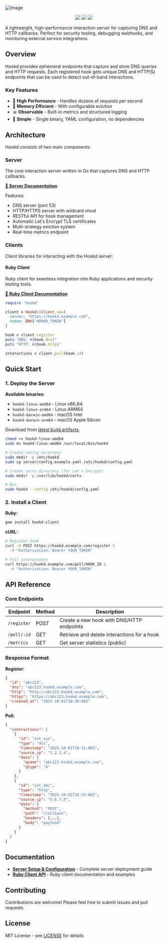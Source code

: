 ![Image](https://github.com/user-attachments/assets/89be446b-9b88-464a-bb4b-52a005969eea)

<p align="center">
    <a href="https://opensource.org/licenses/MIT"><img src="https://img.shields.io/badge/license-MIT-_red.svg"></a>
    <a href="https://qlty.sh/gh/JoshuaMart/projects/Hookd"><img src="https://qlty.sh/badges/34ecedd0-170b-4fa5-8388-663432d25c6f/maintainability.svg" /></a>
    <a href="https://qlty.sh/gh/JoshuaMart/projects/Hookd"><img src="https://qlty.sh/badges/34ecedd0-170b-4fa5-8388-663432d25c6f/coverage.svg" /></a>
</p>

A lightweight, high-performance interaction server for capturing DNS and HTTP callbacks. Perfect for security testing, debugging webhooks, and monitoring external service integrations.

## Overview

Hookd provides ephemeral endpoints that capture and store DNS queries and HTTP requests. Each registered hook gets unique DNS and HTTP(S) endpoints that can be used to detect out-of-band interactions.

### Key Features

- 🚀 **High Performance** - Handles dozens of requests per second
- 💾 **Memory Efficient** - With configurable eviction
- 📊 **Observable** - Built-in metrics and structured logging
- 🎯 **Simple** - Single binary, YAML configuration, no dependencies

## Architecture

Hookd consists of two main components:

### Server

The core interaction server written in Go that captures DNS and HTTP callbacks.

**[📖 Server Documentation](./server/README.md)**

Features:
- DNS server (port 53)
- HTTP/HTTPS server with wildcard vhost
- RESTful API for hook management
- Automatic Let's Encrypt TLS certificates
- Multi-strategy eviction system
- Real-time metrics endpoint

### Clients

Client libraries for interacting with the Hookd server:

#### Ruby Client

Ruby client for seamless integration into Ruby applications and security testing tools.

**[📖 Ruby Client Documentation](./clients/ruby/README.md)**

```ruby
require 'hookd'

client = Hookd::Client.new(
  server: "https://hookd.example.com",
  token: ENV['HOOKD_TOKEN']
)

hook = client.register
puts "DNS: #{hook.dns}"
puts "HTTP: #{hook.http}"

interactions = client.poll(hook.id)
```

## Quick Start

### 1. Deploy the Server

**Available binaries:**
- `hookd-linux-amd64` - Linux x86_64
- `hookd-linux-arm64` - Linux ARM64
- `hookd-darwin-amd64` - macOS Intel
- `hookd-darwin-arm64` - macOS Apple Silicon

Download from [latest build artifacts](https://github.com/JoshuaMart/Hookd/actions/workflows/build.yml).

```bash
chmod +x hookd-linux-amd64
sudo mv hookd-linux-amd64 /usr/local/bin/hookd

# Create config directory
sudo mkdir -p /etc/hookd
sudo cp server/config.example.yaml /etc/hookd/config.yaml

# Create certs directory (for Let's Encrypt)
sudo mkdir -p /var/lib/hookd/certs

# Run
sudo hookd --config /etc/hookd/config.yaml
```

### 2. Install a Client

**Ruby:**
```bash
gem install hookd-client
```

**cURL:**
```bash
# Register hook
curl -X POST https://hookd.example.com/register \
  -H "Authorization: Bearer YOUR_TOKEN"

# Poll interactions
curl https://hookd.example.com/poll/HOOK_ID \
  -H "Authorization: Bearer YOUR_TOKEN"
```

## API Reference

### Core Endpoints

| Endpoint | Method | Description |
|----------|--------|-------------|
| `/register` | POST | Create a new hook with DNS/HTTP endpoints |
| `/poll/:id` | GET | Retrieve and delete interactions for a hook |
| `/metrics` | GET | Get server statistics (public) |

### Response Format

**Register:**
```json
{
  "id": "abc123",
  "dns": "abc123.hookd.example.com",
  "http": "http://abc123.hookd.example.com",
  "https": "https://abc123.hookd.example.com",
  "created_at": "2025-10-01T10:30:00Z"
}
```

**Poll:**
```json
{
  "interactions": [
    {
      "id": "int_xyz",
      "type": "dns",
      "timestamp": "2025-10-01T10:31:00Z",
      "source_ip": "1.2.3.4",
      "data": {
        "qname": "abc123.hookd.example.com",
        "qtype": "A"
      }
    },
    {
      "id": "int_abc",
      "type": "http",
      "timestamp": "2025-10-01T10:32:00Z",
      "source_ip": "5.6.7.8",
      "data": {
        "method": "POST",
        "path": "/callback",
        "headers": {...},
        "body": "payload"
      }
    }
  ]
}
```

## Documentation

- **[Server Setup & Configuration](./server/README.md)** - Complete server deployment guide
- **[Ruby Client API](./clients/ruby/README.md)** - Ruby client documentation and examples

## Contributing

Contributions are welcome! Please feel free to submit issues and pull requests.

## License

MIT License - see [LICENSE](./LICENSE) for details
